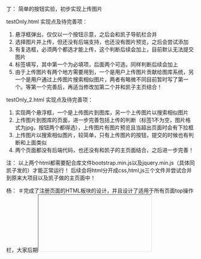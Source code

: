 
丁：
简单的按钮实验，初步实现上传图片

testOnly.html
实现点及待完善项：
1. 悬浮框弹出，仅仅以一个按钮示意，之后会和凯子导航栏合并
2. 选择图片并上传，但还没有后端支持，也还没有图片预览，之后会尝试添加
3. 有复选框，必须两个都选才能上传，这个判断后续会加上，目前默认无法提交图片
4. 标签填写，其中第一个为必填项，后面两个可选，同样判断后续会加上
5. 由于上传图片有两个地方需要用到，一个是用户上传图片贡献给图库系统，另一个是用户通过上传图片搜索相似图片，两者有略微不同目前暂时写了第一个。等第一个完善后，再适当修改加第二个并和凯子主页结合！

testOnly_2.html
实现点及待完善项：
1. 实现两个悬浮框，一个是上传图片到图库，另一个上传图片以搜索相似图片
2. 上传图片到图库的页面，进一步完善包括上传的判断（标签1不为空，图片格式为jpg，按钮两个都得选），上传图片有图片预览且当超出页面时会有下拉框
3. 上传图片以搜索相似图片，较简单，只有上传图片的按钮，提交的时候也有判断和上面类似
4. 两个页面都没有后端代码，也还没有和凯子的主页面结合，之后进一步完善！

注： 以上两个html都需要配合库文件bootstrap.min.js以及jquery.min.js（具体同凯子发的）才能正常运行！
     后续会将html分开成css,html,js三个文件并尝试合并到原来大项目以及凯子做的主页面中！
     
杨：
＃完成了注册页面的HTML板块的设计，并且设计了适用于所有页面top操作栏，大家后期<iframe>，因为通用的，所以大家后期在该。除此以外，我建议大家一起共用一个CSS框架样板。
	js我刚学完，7.23我把JS交互的部分先写上去，后端麻烦看一看合不合要求，现在还没有加上（vue.js明天再完善一下）

##个人感觉学起来花时间，有点费劲，还是边学边改比较好一点。然后其他的麻烦后端提要求，有错误的地方赶快指出来，我会立刻做出调整。
##还有一个推荐的网站，个人之前就看到了，特别喜欢的一个配色网站http://zhongguose.com



